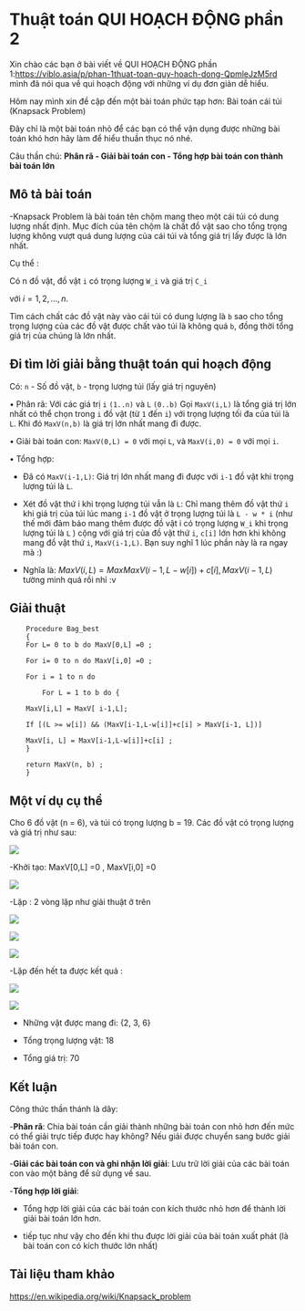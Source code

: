 # Thuật toán QUI HOẠCH ĐỘNG phần 2
Xin chào các bạn ở bài viết về QUI HOẠCH ĐỘNG phần 1:https://viblo.asia/p/phan-1thuat-toan-quy-hoach-dong-QpmleJzM5rd mình đã nói qua về qui hoạch động với những ví dụ đơn giản dễ hiểu.

Hôm nay mình xin đề cập đến một bài toán phức tạp hơn: Bài toán cái túi (Knapsack Problem)

Đây chỉ là một bài toán nhỏ để các bạn có thể vận dụng được những bài toán khó hơn hãy làm để hiểu thuần thục nó nhé.

Câu thần chú: **Phân rã - Giải bài toán con - Tổng hợp bài toán con thành bài toán lớn**
## Mô tả bài toán
-Knapsack Problem là bài toán tên chộm mang theo một cái túi có dung lượng nhất định. Mục đích của tên chộm là chất đồ vật sao cho tổng trọng lượng không vượt quá dung lượng của cái túi và tổng giá trị lấy được là lớn nhất. 

Cụ thể :

Có n đồ vật, đồ vật `i` có trọng lượng `W_i` và giá trị `C_i`

với  $i = 1, 2, ..., n$.

Tìm cách chất các đồ vật này vào cái túi
có dung lượng là `b` sao cho tổng trọng
lượng của các đồ vật được chất vào túi là
không quá `b`, đồng thời tổng giá trị của
chúng là lớn nhất.


## Đi tìm lời giải bằng thuật toán qui hoạch động

Có: `n` - Số đồ vật, `b` - trọng lượng túi (lấy giá trị nguyên)

• Phân rã: Với các giá trị `i` `(1..n)` và `L` `(0..b)` Gọi
`MaxV(i,L)` là tổng giá trị lớn nhất có thể chọn
trong `i` đồ vật (từ `1` đến `i`) với trọng lượng tối
đa của túi là `L`. Khi đó `MaxV(n,b)` là giá trị lớn
nhất mang đi được.

• Giải bài toán con: `MaxV(0,L) = 0` với mọi `L`, và
`MaxV(i,0) = 0` với mọi `i`.

• Tổng hợp:

+ Đã có `MaxV(i-1,L)`: Giá trị lớn nhất mang đi được
với `i-1` đồ vật khi trọng lượng túi là `L`.

+ Xét đồ vật thứ i khi trọng lượng túi vẫn là `L`: Chỉ mang thêm đồ vật thứ `i` khi giá trị của túi lúc mang `i-1` đồ vật ở trọng lượng túi là `L - w * i`  (như thế mới đảm
bảo mang thêm được đồ vật i có trọng lượng `W_i`  khi
trọng lượng túi là `L` ) 
cộng với giá trị của đồ vật thứ `i`, `c[i]`  lớn hơn khi không mang đồ vật thứ `i`, `MaxV(i-1,L)`. Bạn suy nghĩ 1 lúc phần này là ra ngay mà :)

+ Nghĩa là:
$MaxV(i, L) = Max{MaxV(i-1,L-w[i])+c[i], MaxV(i-1,L)}$ tường  minh quá rồi nhỉ :v

## Giải thuật
```
    Procedure Bag_best
    {
    For L= 0 to b do MaxV[0,L] =0 ;

    For i= 0 to n do MaxV[i,0] =0 ;

    For i = 1 to n do

        For L = 1 to b do {

    MaxV[i,L] = MaxV[ i-1,L];

    If [(L >= w[i]) && (MaxV[i-1,L-w[i]]+c[i] > MaxV[i-1, L])]

    MaxV[i, L] = MaxV[i-1,L-w[i]]+c[i] ;
    }

    return MaxV(n, b) ;
    }
```

## Một ví dụ cụ thể
Cho 6 đồ vật (n = 6), và túi có trọng lượng b = 19. Các đồ vật có trọng lượng và giá trị như sau:

![](https://images.viblo.asia/6abc5c5e-f91c-44ec-884e-9119dc84ad28.png)

-Khởi tạo: MaxV[0,L] =0 ,  MaxV[i,0] =0

![](https://images.viblo.asia/1c2f5f5c-2429-45da-875b-0243a041993a.png)

-Lặp : 2 vòng lặp như giải thuật ở trên

![](https://images.viblo.asia/339b96c5-1da4-49ce-b5a3-ece94c643341.png)

![](https://images.viblo.asia/cf1d9771-7903-4eb6-a827-afcf4f8b1ee8.png)

![](https://images.viblo.asia/848d28e5-fe16-4f39-a87a-58645a8122ee.png)

-Lặp đến hết ta được kết quả :

![](https://images.viblo.asia/b7c1868e-4757-42ee-ac7a-a816debddc91.png)

![](https://images.viblo.asia/25851c1a-a959-48bc-8790-36e2fa3b1b0f.png)


  + Những vật được mang đi: {2, 3, 6}

  + Tổng trọng lượng vật: 18

  + Tổng giá trị: 70



## Kết luận 
Công thức thần thánh là dây: 

-**Phân rã**: Chia bài toán cần giải thành những bài toán con nhỏ hơn đến mức có thể giải trực tiếp được hay không?
Nếu  giải được chuyển sang bước giải bài toán con.

-**Giải các bài toán con và ghi nhận lời giải**: Lưu trữ lời giải của các bài toán con vào một bảng để sử dụng về sau.

-**Tổng hợp lời giải**:

 + Tổng hợp lời giải của các bài toán con kích thước nhỏ hơn để thành lời giải bài toán lớn hơn.

+ tiếp tục như vậy cho đến khi thu được lời giải của bài toán xuất phát (là bài toán con có kích thước lớn nhất)


## Tài liệu tham khảo
https://en.wikipedia.org/wiki/Knapsack_problem